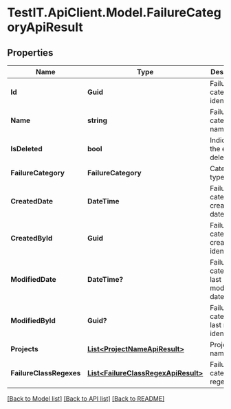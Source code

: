 # TestIT.ApiClient.Model.FailureCategoryApiResult

## Properties

Name | Type | Description | Notes
------------ | ------------- | ------------- | -------------
**Id** | **Guid** | Failure category identifier | 
**Name** | **string** | Failure category name | [optional] 
**IsDeleted** | **bool** | Indicates if the entity is deleted | 
**FailureCategory** | **FailureCategory** | Category type | 
**CreatedDate** | **DateTime** | Failure category creation date | 
**CreatedById** | **Guid** | Failure category creator identifier | 
**ModifiedDate** | **DateTime?** | Failure category last modification date | [optional] 
**ModifiedById** | **Guid?** | Failure category last modifier identifier | [optional] 
**Projects** | [**List&lt;ProjectNameApiResult&gt;**](ProjectNameApiResult.md) | Projects names | 
**FailureClassRegexes** | [**List&lt;FailureClassRegexApiResult&gt;**](FailureClassRegexApiResult.md) | Failure category regexes | 

[[Back to Model list]](../README.md#documentation-for-models) [[Back to API list]](../README.md#documentation-for-api-endpoints) [[Back to README]](../README.md)

